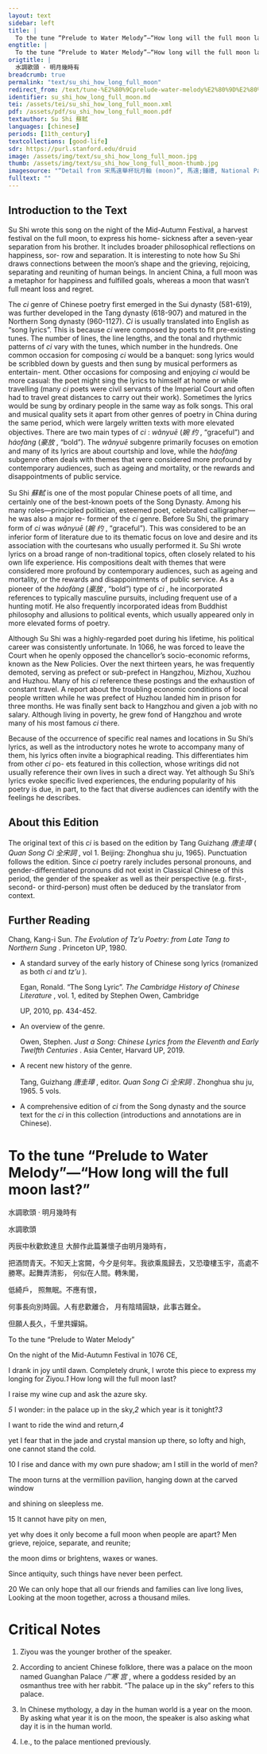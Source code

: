 ```yaml
---
layout: text
sidebar: left
title: |
  To the tune “Prelude to Water Melody”—“How long will the full moon last?” | 水調歌頭 · 明月幾時有
engtitle: |
  To the tune “Prelude to Water Melody”—“How long will the full moon last?”
origtitle: |
  水調歌頭 · 明月幾時有
breadcrumb: true
permalink: "text/su_shi_how_long_full_moon"
redirect_from: /text/tune-%E2%80%9Cprelude-water-melody%E2%80%9D%E2%80%94%E2%80%9Chow-long-will-full-moon-last%E2%80%9D
identifier: su_shi_how_long_full_moon.md
tei: /assets/tei/su_shi_how_long_full_moon.xml
pdf: /assets/pdf/su_shi_how_long_full_moon.pdf
textauthor: Su Shi 蘇軾
languages: [chinese]
periods: [11th_century]
textcollections: [good-life]
sdr: https://purl.stanford.edu/druid 
image: /assets/img/text/su_shi_how_long_full_moon.jpg
thumb: /assets/img/text/su_shi_how_long_full_moon-thumb.jpg
imagesource: "“Detail from 宋馬遠舉杯玩月軸 (moon)”, 馬遠;鍾禮, National Palace Museum, Accession Number: K2A000844N000000000PAA [Public Domain]"
fulltext: ""
---
```




<h2>Introduction to the Text</h2>
<p>Su Shi wrote this song on the night of the Mid-Autumn Festival, a harvest festival on the full moon, to express his home- sickness after a seven-year separation from his brother. It includes broader philosophical reflections on happiness, sor- row and separation. It is interesting to note how Su Shi draws connections between the moon’s shape and the grieving, rejoicing, separating and reuniting of human beings. In ancient China, a full moon was a metaphor for happiness and fulfilled goals, whereas a moon that wasn’t full meant loss and regret.</p>

<p>The <i> ci </i> genre of Chinese poetry first emerged in the Sui dynasty (581-619), was further developed in the Tang dynasty (618-907) and matured in the Northern Song dynasty (960-1127). <i> Ci </i> is usually translated into English as “song lyrics”. This is because <i> ci </i> were composed by poets to fit pre-existing tunes. The number of lines, the line lengths, and the tonal and rhythmic patterns of <i> ci </i> vary with the tunes, which number in the hundreds. One common occasion for composing <i> ci </i> would be a banquet: song lyrics would be scribbled down by guests and then sung by musical performers as entertain- ment. Other occasions for composing and enjoying <i> ci </i> would be more casual: the poet might sing the lyrics to himself at home or while travelling (many <i> ci </i> poets were civil servants of the Imperial Court and often had to travel great distances to carry out their work). Sometimes the lyrics would be sung by ordinary people in the same way as folk songs. This oral and musical quality sets it apart from other genres of poetry in China during the same period, which were largely written texts with more elevated objectives. There are two main types of <i> ci</i> : <i> wǎnyuē </i> (<em>婉 约</em> , “graceful”) and <i> háofàng </i> (<em>豪放</em> , “bold”). The <i> wǎnyuē </i> subgenre primarily focuses on emotion and many of its lyrics are about courtship and love, while the <i> háofàng </i> subgenre often deals with themes that were considered more profound by contemporary audiences, such as ageing and mortality, or the rewards and disappointments of public service.</p>

<p>Su Shi <em>蘇軾</em> is one of the most popular Chinese poets of all time, and certainly one of the best-known poets of the Song Dynasty. Among his many roles—principled politician, esteemed poet, celebrated calligrapher—he was also a major re- former of the <i> ci </i> genre. Before Su Shi, the primary form of <i> ci </i> was <i> wǎnyuē </i> (<em>婉 约</em> , “graceful”). This was considered to be an inferior form of literature due to its thematic focus on love and desire and its association with the courtesans who usually performed it. Su Shi wrote lyrics on a broad range of non-traditional topics, often closely related to his own life experience. His compositions dealt with themes that were considered more profound by contemporary audiences, such as ageing and mortality, or the rewards and disappointments of public service. As a pioneer of the <i> háofàng </i> (<em>豪放</em> , “bold”) type of <i> ci</i> , he incorporated references to typically masculine pursuits, including frequent use of a hunting motif. He also frequently incorporated ideas from Buddhist philosophy and allusions to political events, which usually appeared only in more elevated forms of poetry.</p>

<p>Although Su Shi was a highly-regarded poet during his lifetime, his political career was consistently unfortunate. In 1066, he was forced to leave the Court when he openly opposed the chancellor’s socio-economic reforms, known as the New Policies. Over the next thirteen years, he was frequently demoted, serving as prefect or sub-prefect in Hangzhou, Mizhou, Xuzhou and Huzhou. Many of his <i> ci </i> reference these postings and the exhaustion of constant travel. A report about the troubling economic conditions of local people written while he was prefect of Huzhou landed him in prison for three months. He was finally sent back to Hangzhou and given a job with no salary. Although living in poverty, he grew fond of Hangzhou and wrote many of his most famous <i> ci </i> there.</p>

<p>Because of the occurrence of specific real names and locations in Su Shi’s lyrics, as well as the introductory notes he wrote to accompany many of them, his lyrics often invite a biographical reading. This differentiates him from other <i> ci </i> po- ets featured in this collection, whose writings did not usually reference their own lives in such a direct way. Yet although Su Shi’s lyrics evoke specific lived experiences, the enduring popularity of his poetry is due, in part, to the fact that diverse audiences can identify with the feelings he describes.</p>

<h2>About this Edition</h2>
<p>The original text of this <i> ci </i> is based on the edition by Tang Guizhang <em>唐圭璋</em> (<i> Quan Song Ci </i> <em>全宋詞</em> , vol 1. Beijing: Zhonghua shu ju, 1965). Punctuation follows the edition. Since <i> ci </i> poetry rarely includes personal pronouns, and gender-differentiated pronouns did not exist in Classical Chinese of this period, the gender of the speaker as well as their perspective (e.g. first-, second- or third-person) must often be deduced by the translator from context.</p>

<h2>Further Reading</h2>
<p>Chang, Kang-i Sun. <i> The Evolution of Tz’u Poetry: from Late Tang to Northern Sung</i> . Princeton UP, 1980.</p>
<ul id="l1">
<li data-list-text="•">
<p>A standard survey of the early history of Chinese song lyrics (romanized as both <em>ci</em> and <em>tz’u</em> ).</p>
<p>Egan, Ronald. “The Song Lyric”. <i> The Cambridge History of Chinese Literature</i> , vol. 1, edited by Stephen Owen, Cambridge</p>
<p>UP, 2010, pp. 434-452.</p>
</li>
<li data-list-text="•">
<p>An overview of the genre.</p>
<p>Owen, Stephen. <i> Just a Song: Chinese Lyrics from the Eleventh and Early Twelfth Centuries</i> . Asia Center, Harvard UP, 2019.</p>
</li>
<li data-list-text="•">
<p>A recent new history of the genre.</p>
<p>Tang, Guizhang <em>唐圭璋</em> , editor. <i> Quan Song Ci </i> <em>全宋詞</em> . Zhonghua shu ju, 1965. 5 vols.</p>
</li>
<li data-list-text="•">
<p>A comprehensive edition of <em>ci</em> from the Song dynasty and the source text for the <em>ci</em> in this collection (introductions and annotations are in Chinese).</p>
</li>
</ul>
<h1>To the tune “Prelude to Water Melody”—“How long will the full moon last?”</h1>
<p>水調歌頭 · 明月幾時有</p>

<p>水調歌頭</p>

<p>丙辰中秋歡飲達旦 大醉作此篇兼懷子由明月幾時有，</p>
<p>把酒問青天。不知天上宮闕，今夕是何年。我欲乘風歸去，又恐瓊樓玉宇，高處不勝寒。起舞弄清影， 何似在人間。轉朱閣，</p>
<p>低綺戶， 照無眠。不應有恨，</p>
<p>何事長向別時圓。人有悲歡離合， 月有陰晴圓缺，此事古難全。</p>
<p>但願人長久，千里共嬋娟。</p>
<p>To the tune “Prelude to Water Melody”</p>

<p>On the night of the Mid-Autumn Festival in 1076 CE,</p>
<p>I drank in joy until dawn. Completely drunk, I wrote this piece to express my longing for Ziyou.<em>1</em> How long will the full moon last?</p>
<p>I raise my wine cup and ask the azure sky.</p>
<p><em>5</em> I wonder: in the palace up in the sky,<em>2</em> which year is it tonight?<em>3</em></p>
<p>I want to ride the wind and return,<em>4</em></p>
<p>yet I fear that in the jade and crystal mansion up there, so lofty and high, one cannot stand the cold.</p>
<p>10 I rise and dance with my own pure shadow; am I still in the world of men?</p>
<p>The moon turns at the vermillion pavilion, hanging down at the carved window</p>
<p>and shining on sleepless me.</p>
<p>15 It cannot have pity on men,</p>
<p>yet why does it only become a full moon when people are apart? Men grieve, rejoice, separate, and reunite;</p>
<p>the moon dims or brightens, waxes or wanes.</p>
<p>Since antiquity, such things have never been perfect.</p>
<p>20 We can only hope that all our friends and families can live long lives, Looking at the moon together, across a thousand miles.</p>

<h1>Critical Notes</h1>

<ol id="l2">
<li data-list-text="1">
<p>Ziyou was the younger brother of the speaker.</p>
</li>
<li data-list-text="2">
<p>According to ancient Chinese folklore, there was a palace on the moon named Guanghan Palace <em>广寒 宫</em> , where a goddess resided by an osmanthus tree with her rabbit. “The palace up in the sky” refers to this palace.</p>
</li>
<li data-list-text="3">
<p>In Chinese mythology, a day in the human world is a year on the moon. By asking what year it is on the moon, the speaker is also asking what day it is in the human world.</p>
</li>
<li data-list-text="4">
<p>I.e., to the palace mentioned previously.</p>
</li>
</ol>
